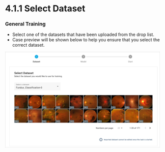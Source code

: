 # 4.1.1 Select Dataset

### General Training

* Select one of the datasets that have been uploaded from the drop list.
* Case preview will be shown below to help you ensure that you select the correct dataset.

![](../../.gitbook/assets/con-4-1-1-1.png)

